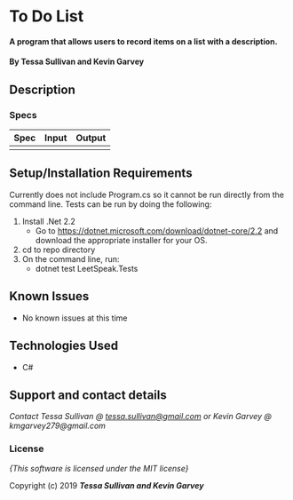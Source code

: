 # To Do List

#### A program that allows users to record items on a list with a description.

#### By **Tessa Sullivan and Kevin Garvey**

## Description



### Specs
| Spec | Input | Output |
| :-------------     | :------------- | :------------- |
||||


## Setup/Installation Requirements

Currently does not include Program.cs so it cannot be run directly from the command line.  Tests can be run by doing the following:
1. Install .Net 2.2 
    * Go to https://dotnet.microsoft.com/download/dotnet-core/2.2 and download the appropriate installer for your OS.
2. cd to repo directory
3. On the command line, run:
    * dotnet test LeetSpeak.Tests

## Known Issues
* No known issues at this time

## Technologies Used

* C#

## Support and contact details

_Contact Tessa Sullivan @ tessa.sullivan@gmail.com or Kevin Garvey @ kmgarvey279@gmail.com_

### License

*{This software is licensed under the MIT license}*

Copyright (c) 2019 **_Tessa Sullivan and Kevin Garvey_**
